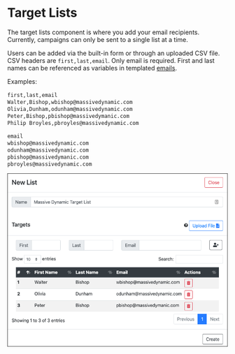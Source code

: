 # Target Lists
The target lists component is where you add your email recipients. Currently, campaigns can only be sent to a single list at a time. 

Users can be added via the built-in form or through an uploaded CSV file. CSV headers are `first,last,email`. Only email is required. First and last names can be referenced as variables in templated [emails](emails.md).

Examples:
```
first,last,email
Walter,Bishop,wbishop@massivedynamic.com
Olivia,Dunham,odunham@massivedynamic.com
Peter,Bishop,pbishop@massivedymanic.com
Philip Broyles,pbroyles@massivedynamic.com
```

```
email
wbishop@massivedynamic.com
odunham@massivedynamic.com
pbishop@massivedymanic.com
pbroyles@massivedynamic.com
```

![](../gitbook/images/newlist.png)